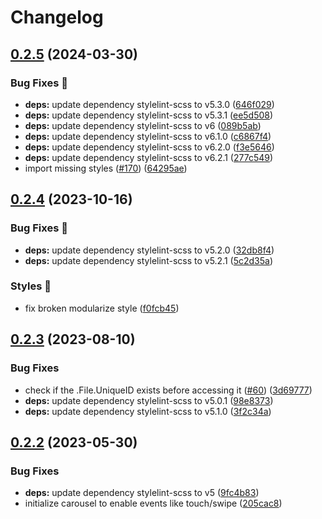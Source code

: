 # Changelog

## [0.2.5](https://github.com/hbstack/carousel/compare/v0.2.4...v0.2.5) (2024-03-30)


### Bug Fixes 🐞

* **deps:** update dependency stylelint-scss to v5.3.0 ([646f029](https://github.com/hbstack/carousel/commit/646f0295e1c00446d662218209b801a850c7c35f))
* **deps:** update dependency stylelint-scss to v5.3.1 ([ee5d508](https://github.com/hbstack/carousel/commit/ee5d5088e10df53b3cb6651f9cecc7b5c47e49dc))
* **deps:** update dependency stylelint-scss to v6 ([089b5ab](https://github.com/hbstack/carousel/commit/089b5ab83de157f21565219d088978cced00410a))
* **deps:** update dependency stylelint-scss to v6.1.0 ([c6867f4](https://github.com/hbstack/carousel/commit/c6867f4f8a191390be86d7f31817f26a4a7f3300))
* **deps:** update dependency stylelint-scss to v6.2.0 ([f3e5646](https://github.com/hbstack/carousel/commit/f3e5646a684b8542b11f608e2d5b2f4c8285626a))
* **deps:** update dependency stylelint-scss to v6.2.1 ([277c549](https://github.com/hbstack/carousel/commit/277c54900e74daee0d66a68cc2385e7845e1c7f0))
* import missing styles ([#170](https://github.com/hbstack/carousel/issues/170)) ([64295ae](https://github.com/hbstack/carousel/commit/64295aebbbb6865070463db40a0782b2c1e2a589))

## [0.2.4](https://github.com/hbstack/carousel/compare/v0.2.3...v0.2.4) (2023-10-16)


### Bug Fixes 🐞

* **deps:** update dependency stylelint-scss to v5.2.0 ([32db8f4](https://github.com/hbstack/carousel/commit/32db8f48b35499f28f1d9efb14081af6c07240f1))
* **deps:** update dependency stylelint-scss to v5.2.1 ([5c2d35a](https://github.com/hbstack/carousel/commit/5c2d35a3b1c2a2d80e534190e9cbbe1e272b7a8f))


### Styles 🎨

* fix broken modularize style ([f0fcb45](https://github.com/hbstack/carousel/commit/f0fcb4566ca00f55bb4f4819bd9856ad44a972df))

## [0.2.3](https://github.com/hbstack/carousel/compare/v0.2.2...v0.2.3) (2023-08-10)


### Bug Fixes

* check if the .File.UniqueID exists before accessing it ([#60](https://github.com/hbstack/carousel/issues/60)) ([3d69777](https://github.com/hbstack/carousel/commit/3d69777bd7da04d38ecf0388bf0272efad2a2bbd))
* **deps:** update dependency stylelint-scss to v5.0.1 ([98e8373](https://github.com/hbstack/carousel/commit/98e837324577b435af2a6219920c36292dd26794))
* **deps:** update dependency stylelint-scss to v5.1.0 ([3f2c34a](https://github.com/hbstack/carousel/commit/3f2c34a84993762f374c76cdf88c9775893f0566))

## [0.2.2](https://github.com/hbstack/carousel/compare/v0.2.1...v0.2.2) (2023-05-30)


### Bug Fixes

* **deps:** update dependency stylelint-scss to v5 ([9fc4b83](https://github.com/hbstack/carousel/commit/9fc4b83dd6e0c4ba22c05addb266b367072516e9))
* initialize carousel to enable events like touch/swipe ([205cac8](https://github.com/hbstack/carousel/commit/205cac836b164a107ecec01655235d1d72ac7029))
